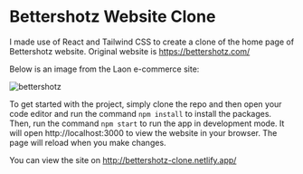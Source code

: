 # Bettershotz Website Clone

I made use of React and Tailwind CSS to create a clone of the home page of Bettershotz website. Original website is https://bettershotz.com/

Below is an image from the Laon e-commerce site:

![bettershotz](https://user-images.githubusercontent.com/105684251/209584351-649479d3-b620-48b7-9f57-df2f887feade.png)

To get started with the project, simply clone the repo and then open your code editor and run the command `npm install` to install the packages. Then, run the command `npm start`
to run the app in development mode. It will open http://localhost:3000 to view the website in your browser. The page will reload when you make changes.

You can view the site on http://bettershotz-clone.netlify.app/
